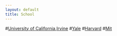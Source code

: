```yaml
---
layout: default
title: School
---
```

#[University of California,Irvine](http://www.uci.edu/)
#[Yale](http://www.yale.edu/)
#[Harvard](http://www.harvard.edu/)
#[Mit](http://www.mit.edu/)